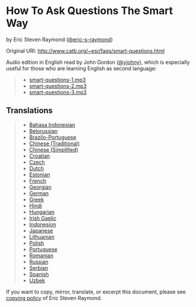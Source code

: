 # How To Ask Questions The Smart Way

by Eric Steven Raymond ([@eric-s-raymond](https://github.com/eric-s-raymond))

Original URI: http://www.catb.org/~esr/faqs/smart-questions.html

Audio edition in English read by John Gordon ([@yjohny](https://github.com/yjohny)), which is especially useful for those who are learning English as second language:

> * [smart-questions-1.mp3](audio/smart-questions-1.mp3)
> * [smart-questions-2.mp3](audio/smart-questions-2.mp3)
> * [smart-questions-3.mp3](audio/smart-questions-3.mp3)

## Translations


> * [Bahasa Indonesian](http://bulsara.host.sk/index.php?p=2005)
> * [Belorussian](https://www.dussk.co/translation/ask-smart-questions/)
> * [Brazilo-Portuguese](http://blogofscience.com/perguntas.html)
> * [Chinese (Traditional)](https://github.com/ryanhanwu/How-To-Ask-Questions-The-Smart-Way)
> * [Chinese (Simplified)](https://github.com/ryanhanwu/How-To-Ask-Questions-The-Smart-Way/blob/master/README-zh_CN.md)
> * [Croatian](http://www.bildelestore.dk/blog/kako-postavljati-pitanja-na-pametan-nacin)
> * [Czech](http://scientificachievements.com/jak-se-ptat-chytry-zpusob/)
> * [Dutch](http://docs.jaspervries.nl/smart-questions/)
> * [Estonian](http://glory4cars.com/edu/kuidas-esitada-kusimusi-nutikas-viis/)
> * [French](http://www.gnurou.org/documents/smart-questions-fr.html)
> * [Georgian](http://maxo127.narod.ru/Geo/Articles/smart-questions_ge.html)
> * [German](http://www.tty1.net/smart-questions_de.html)
> * [Greek](http://www.dionyziz.com/howto-smart-questions-gr/)
> * [Hindi](http://kntuniversity.org/how-to-ask-questions-the-smart-way/)
> * [Hungarian](http://esr.fsf.hu/smart-questions_hu.html)
> * [Irish Gaelic](http://www.autoteileprofi.ch/blog/2016/04/01/newly-sin-iarr-ar-kuestions-tkhe-smart-wai)
> * [Indonesion](https://www.chameleonjohn.com/translations/smart-questions-Indonesian)
> * [Japanese](http://www.ranvis.com/articles/smart-questions.ja.html)
> * [Lithuanian](http://myscres.com/articles/kaip-uzduoti-klausimus-protinga-buda.html)
> * [Polish](http://rtfm.killfile.pl/)
> * [Portuguese](http://science-lakes.com/article43.html)
> * [Romanian](http://wiki.lug.ro/mediawiki/index.php/Cum_se_pun_%C3%AEntreb%C4%83ri_%C3%AEn_mod_inteligent)
> * [Russian](http://maddog.sitengine.ru/smart-question-ru.html)
> * [Serbian](http://www.autoersatzteile.de/blog/how-to-ask-questions-the-smart-way-in-serbian)
> * [Spanish](http://www.sindominio.net/ayuda/preguntas-inteligentes.html)
> * [Uzbek](http://www.bestcarzin.com/blog/smart-questions-uzb/)

If you want to copy, mirror, translate, or excerpt this document, please see [copying policy](http://www.catb.org/~esr/copying.html) of Eric Steven Raymond.

